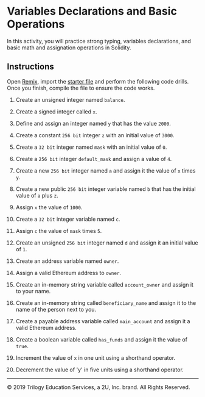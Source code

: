# Variables Declarations and Basic Operations

In this activity, you will practice strong typing, variables declarations, and basic math and assignation operations in Solidity.

## Instructions

Open [Remix](http://remix.ethereum.org/), import the [starter file](Unsolved/variables-declaration.sol) and perform the following code drills. Once you finish, compile the file to ensure the code works.

1. Create an unsigned integer named `balance`.

2. Create a signed integer called `x`.

3. Define and assign an integer named `y` that has the value `2000`.

4. Create a constant `256 bit` integer `z` with an initial value of `3000`.

5. Create a `32 bit` integer named `mask` with an initial value of `0`.

6. Create a `256 bit` integer `default_mask` and assign a value of `4`.

7. Create a new `256 bit` integer named `a` and assign it the value of `x` times `y`.

8. Create a new public `256 bit` integer variable named `b` that has the initial value of `a` plus `z`.

9. Assign `x` the value of `1000`.

10. Create a `32 bit` integer variable named `c`.

11. Assign `c` the value of `mask` times `5`.

12. Create an unsigned `256 bit` integer named  `d` and assign it an initial value of `1`.

13. Create an address variable named `owner`.

14. Assign a valid Ethereum address to `owner`.

15. Create an in-memory string variable called `account_owner` and assign it to your name.

16. Create an in-memory string called `beneficiary_name` and assign it to the name of the person next to you.

17. Create a payable address variable called `main_account` and assign it a valid Ethereum address.

18. Create a boolean variable called `has_funds` and assign it the value of `true`.

19. Increment the value of `x` in one unit using a shorthand operator.

20. Decrement the value of 'y' in five units using a shorthand operator.

---
© 2019 Trilogy Education Services, a 2U, Inc. brand. All Rights Reserved.
